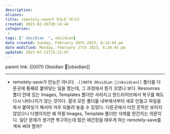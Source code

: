 ```yaml
---
description:
aliases: 
title: remotely-save가 만능은 아니다
created: 2023-02-26T20:14:44
categories: 
 - 
tags: [" obsidian  ", obsidian]
date created: Sunday, February 26th 2023, 8:14:44 pm
date modified: Monday, February 27th 2023, 6:20:45 pm
updated: 2023-07-11T15:21:07
---
```

parent link: [[0070 Obsidian 💎|obsidian]]

---

- remotely-save가 만능은 아니다. `.[[0070 Obsidian 💎|obsidian]]` 폴더를 다른곳에 통째로 붙여넣는 일을 했는데, 그 과정에서 뭔가 꼬였나 보다. Resources 폴더 안에 있는 Images, Templates 폴더만 사라지고 원드라이브에서 복구를 해도 다시 나타나지가 않는 것이다. 결국 모든 폴더를 내부에서부터 새로 만들고 파일을 복사 붙여넣기 해서야 겨우 되돌려 놓을 수 있었다. 다른곳에서 터진 흔적은 보이지 않았으니 다행이지만 왜 하필 Images, Template 폴더만 삭제를 한건지는 의문이다. 일단 문제가 생기면 복구하는데 많은 애간장을 태우게 하는 remotely-save를 계속 써야 할까?